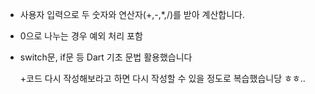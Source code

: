 - 사용자 입력으로 두 숫자와 연산자(+,-,*,/)를 받아 계산합니다.
- 0으로 나누는 경우 예외 처리 포함
- switch문, if문 등 Dart 기초 문법 활용했습니다

  +코드 다시 작성해보라고 하면 다시 작성할 수 있을 정도로 복습했습니당 ㅎㅎ..
